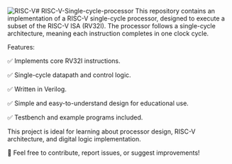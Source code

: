 ![RISC-V](https://github.com/user-attachments/assets/f33928a6-1802-4739-9546-5efa28c4cd39)# RISC-V-Single-cycle-processor
This repository contains an implementation of a RISC-V single-cycle processor, designed to execute a subset of the RISC-V ISA (RV32I). The processor follows a single-cycle architecture, meaning each instruction completes in one clock cycle.

Features:

✅ Implements core RV32I instructions.

✅ Single-cycle datapath and control logic.

✅ Written in Verilog.

✅ Simple and easy-to-understand design for educational use.

✅ Testbench and example programs included.

This project is ideal for learning about processor design, RISC-V architecture, and digital logic implementation.

🚀 Feel free to contribute, report issues, or suggest improvements!


